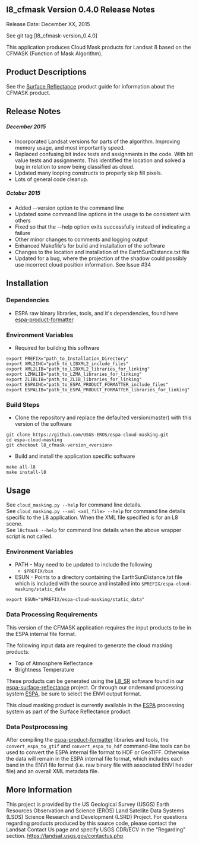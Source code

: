## l8_cfmask Version 0.4.0 Release Notes

Release Date: December XX, 2015

See git tag [l8_cfmask-version_0.4.0]

This application produces Cloud Mask products for Landsat 8 based on the
CFMASK (Function of Mask Algorithm).

## Product Descriptions
See the [Surface Reflectance](http://landsat.usgs.gov/CDR_LSR.php) product guide for information about the CFMASK product.

## Release Notes
##### December 2015
* Incorporated Landsat versions for parts of the algorithm.  Improving memory usage, and most importantly speed.
* Replaced confusing bit index tests and assignments in the code.  With bit value tests and assignments.  This identified the location and solved a bug in relation to snow being classified as cloud.
* Updated many looping constructs to properly skip fill pixels.
* Lots of general code cleanup.

##### October 2015
* Added --version option to the command line
* Updated some command line options in the usage to be consistent with others
* Fixed so that the --help option exits successfully instead of indicating a failure
* Other minor changes to comments and logging output
* Enhanced Makefile's for build and installation of the software
* Changes to the location and installation of the EarthSunDistance.txt file
* Updated for a bug, where the projection of the shadow could possibly use incorrect cloud position information.  See Issue #34

## Installation

### Dependencies
* ESPA raw binary libraries, tools, and it's dependencies, found here [espa-product-formatter](https://github.com/USGS-EROS/espa-product-formatter)

### Environment Variables
* Required for building this software
```
export PREFIX="path_to_Installation_Directory"
export XML2INC="path_to_LIBXML2_include_files"
export XML2LIB="path_to_LIBXML2_libraries_for_linking"
export LZMALIB="path_to_LZMA_libraries_for_linking"
export ZLIBLIB="path_to_ZLIB_libraries_for_linking"
export ESPAINC="path_to_ESPA_PRODUCT_FORMATTER_include_files"
export ESPALIB="path_to_ESPA_PRODUCT_FORMATTER_libraries_for_linking"

```

### Build Steps
* Clone the repository and replace the defaulted version(master) with this
  version of the software
```
git clone https://github.com/USGS-EROS/espa-cloud-masking.git
cd espa-cloud-masking
git checkout l8_cfmask-version_<version>
```
* Build and install the application specific software
```
make all-l8
make install-l8
```

## Usage
See `cloud_masking.py --help` for command line details.<br>
See `cloud_masking.py --xml <xml_file> --help` for command line details specific to the L8 application.  When the XML file specified is for an L8 scene.<br>
See `l8cfmask --help` for command line details when the above wrapper script is not called.

### Environment Variables
* PATH - May need to be updated to include the following
  - `$PREFIX/bin`
* ESUN - Points to a directory containing the EarthSunDistance.txt file which is included with the source and installed into `$PREFIX/espa-cloud-masking/static_data`
```
export ESUN="$PREFIX/espa-cloud-masking/static_data"
```

### Data Processing Requirements
This version of the CFMASK application requires the input products to be in the ESPA internal file format.

The following input data are required to generate the cloud masking products:
* Top of Atmosphere Reflectance
* Brightness Temperature

These products can be generated using the [L8_SR](https://github.com/USGS-EROS/espa-surface-reflectance) software found in our [espa-surface-reflectance](https://github.com/USGS-EROS/espa-surface-reflectance) project.  Or through our ondemand processing system [ESPA](https://espa.cr.usgs.gov), be sure to select the ENVI output format.

This cloud masking product is currently available in the [ESPA](https://espa.cr.usgs.gov) processing system as part of the Surface Reflectance product.

### Data Postprocessing
After compiling the [espa-product-formatter](https://github.com/USGS-EROS/espa-product-formatter) libraries and tools, the `convert_espa_to_gtif` and `convert_espa_to_hdf` command-line tools can be used to convert the ESPA internal file format to HDF or GeoTIFF.  Otherwise the data will remain in the ESPA internal file format, which includes each band in the ENVI file format (i.e. raw binary file with associated ENVI header file) and an overall XML metadata file.

## More Information
This project is provided by the US Geological Survey (USGS) Earth Resources
Observation and Science (EROS) Land Satellite Data Systems (LSDS) Science
Research and Development (LSRD) Project. For questions regarding products
produced by this source code, please contact the Landsat Contact Us page and
specify USGS CDR/ECV in the "Regarding" section.
https://landsat.usgs.gov/contactus.php
